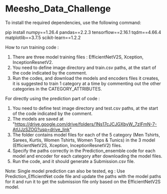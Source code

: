 # Meesho_Data_Challenge

To install the required dependencies, use the following command:

pip install numpy==1.26.4 pandas==2.2.3 tensorflow==2.16.1 tqdm==4.66.4 matplotlib==3.7.5 scikit-learn==1.2.2

How to run training code :
1. There are three model training files : EfficientNetV2S, Xception, InceptionResnetV2.
2. You need to define image directory and train.csv paths, at the start of the code indicated by the comment.
3. Run the codes, and download the models and encoders files it creates, it is suggested to train 1 category at a time by commenting out the other categories in the CATEGORY_ATTRIBUTES.
   
For directly using the prediction part of code :
1. You need to define test image directory and test.csv paths, at the start of the code indicated by the comment.
2. The models are saved at "https://drive.google.com/drive/folders/1Ns17cJCJGXbyW_7zIFmN-7-AtUJzSZOG?usp=drive_link"
3. The folder contains model files for each of the 5 category (Men Tshirts, Sarees, Kurtis, Women Tshirts, Women Tops & Tunics) in the 3 model (EfficientNetV2S, Xception, InceptionResnetV2) files.
4. Specify the paths correctly in the Prediction_ensemble code for each model and encoder for each category after downloading the model files.
5. Run the code, and it should generate a Submission.csv file.

Note: Single model prediction can also be tested, eg : Use Prediction_EfficientNet code file and update the paths with the model paths for it and run it to get the submission file only based on the EfficientNetV2S model.
